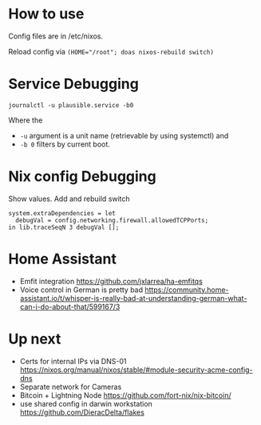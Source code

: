 # How to use

Config files are in /etc/nixos.

Reload config via
`(HOME="/root"; doas nixos-rebuild switch)`

# Service Debugging

`journalctl -u plausible.service -b0`

Where the 
- `-u` argument is a unit name (retrievable by using systemctl) and
- `-b 0` filters by current boot.

# Nix config Debugging

Show values. Add and rebuild switch

```
system.extraDependencies = let
  debugVal = config.networking.firewall.allowedTCPPorts;
in lib.traceSeqN 3 debugVal [];
```

# Home Assistant

- Emfit integration https://github.com/jxlarrea/ha-emfitqs
- Voice control in German is pretty bad https://community.home-assistant.io/t/whisper-is-really-bad-at-understanding-german-what-can-i-do-about-that/599167/3

# Up next

- Certs for internal IPs via DNS-01 https://nixos.org/manual/nixos/stable/#module-security-acme-config-dns
- Separate network for Cameras
- Bitcoin + Lightning Node https://github.com/fort-nix/nix-bitcoin/
- use shared config in darwin workstation https://github.com/DieracDelta/flakes
